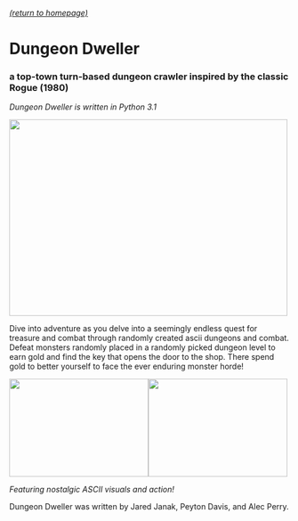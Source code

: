 [*(return to homepage)*](https://arperry99.github.io/)
# Dungeon Dweller
### a top-town turn-based dungeon crawler inspired by the classic Rogue (1980)
*Dungeon Dweller is written in Python 3.1*

<a href="https://arperry99.github.io/dungeon_dweller/images/title.PNG"><img src="https://arperry99.github.io/dungeon_dweller/images/title.PNG" width="500" height="353" /></a>

Dive into adventure as you delve into a seemingly endless quest for treasure and 
combat through randomly created ascii dungeons and combat. Defeat monsters randomly 
placed in a randomly picked dungeon level to earn gold and find the key that opens
the door to the shop. There spend gold to better yourself to face the ever enduring
monster horde!  

<a href="https://arperry99.github.io/dungeon_dweller/images/map-closed.PNG"><img src="https://arperry99.github.io/dungeon_dweller/images/map-closed.PNG" width="250" height="176" /></a><a href="https://arperry99.github.io/dungeon_dweller/images/map-open.PNG" ><img src="https://arperry99.github.io/dungeon_dweller/images/map-open.PNG" width="250" height="176" /></a>

*Featuring nostalgic ASCII visuals and action!*
 
Dungeon Dweller was written by Jared Janak, Peyton Davis, and Alec Perry. 
